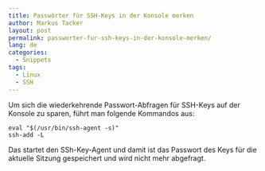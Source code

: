 ```yaml
---
title: Passwörter für SSH-Keys in der Konsole merken
author: Markus Tacker
layout: post
permalink: passworter-fur-ssh-keys-in-der-konsole-merken/
lang: de
categories:
  - Snippets
tags:
  - Linux
  - SSH
---
```

Um sich die wiederkehrende Passwort-Abfragen für SSH-Keys auf der Konsole zu sparen, führt man folgende Kommandos aus:

    eval "$(/usr/bin/ssh-agent -s)"
    ssh-add -L

Das startet den SSh-Key-Agent und damit ist das Passwort des Keys für die aktuelle Sitzung gespeichert und wird nicht mehr abgefragt.
